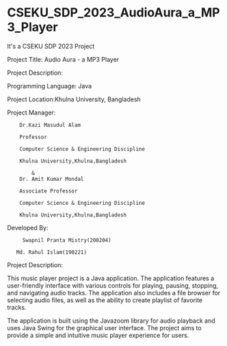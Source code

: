 # CSEKU_SDP_2023_AudioAura_a_MP3_Player

It's a CSEKU SDP 2023 Project

Project Title: Audio Aura - a MP3 Player

Project Description:

Programming Language: Java

Project Location:Khulna University, Bangladesh

Project Manager:

	    Dr.Kazi Masudul Alam
	    
	    Professor
	    
	    Computer Science & Engineering Discipline
	    
	    Khulna University,Khulna,Bangladesh
	    
			&
	    Dr. Amit Kumar Mondal
	    
	    Associate Professor
	    
	    Computer Science & Engineering Discipline
	    
	    Khulna University,Khulna,Bangladesh
Developed By:

	     Swapnil Pranta Mistry(200204)
	     
       Md. Rahul Islam(190221)
	     
Project Description:

This music player project is a Java application. The application features a user-friendly interface with various controls for playing, pausing, stopping, and navigating audio tracks. The application also includes a file browser for selecting audio files, as well as the ability to create playlist of favorite tracks.

The application is built using the Javazoom library for audio playback and uses Java Swing for the graphical user interface. The project aims to provide a simple and intuitive music player experience for users.
